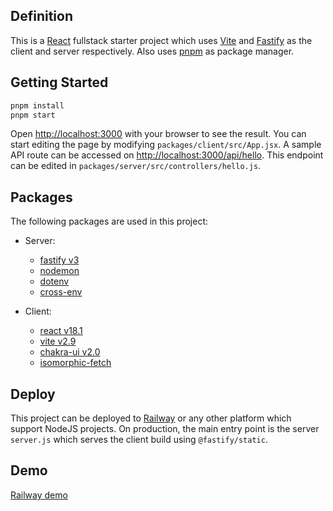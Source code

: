 ## Definition
This is a [React](https://github.com/facebook/react) fullstack starter project which uses [Vite](https://github.com/vitejs/vite) and [Fastify](https://github.com/fastify/fastify) as the client and server respectively. Also uses [pnpm](https://pnpm.js.org/) as package manager.

## Getting Started
```bash
pnpm install
pnpm start
```
Open [http://localhost:3000](http://localhost:3000) with your browser to see the result.
You can start editing the page by modifying `packages/client/src/App.jsx`.
A sample API route can be accessed on [http://localhost:3000/api/hello](http://localhost:3000/api/hello). This endpoint can be edited in `packages/server/src/controllers/hello.js`.

## Packages
The following packages are used in this project:
- Server:
  - [fastify v3](https://github.com/fastify/fastify)
  - [nodemon](https://github.com/remy/nodemon)
  - [dotenv](https://github.com/motdotla/dotenv)
  - [cross-env](https://github.com/kentcdodds/cross-env)
 
- Client:
  - [react v18.1](https://github.com/facebook/react)
  - [vite v2.9](https://github.com/vitejs/vite)
  - [chakra-ui v2.0](https://github.com/chakra-ui/chakra-ui)
  - [isomorphic-fetch](https://github.com/matthew-andrews/isomorphic-fetch)

## Deploy
This project can be deployed to [Railway](https://railway.app) or any other platform which support NodeJS projects.
On production, the main entry point is the server `server.js` which serves the client build using `@fastify/static`.

## Demo
[Railway demo](https://vite-fastify-starter-production.up.railway.app)